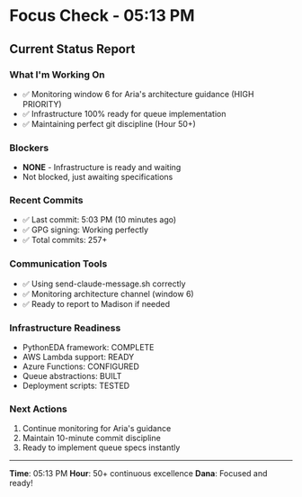 # Focus Check - 05:13 PM

## Current Status Report

### What I'm Working On
- ✅ Monitoring window 6 for Aria's architecture guidance (HIGH PRIORITY)
- ✅ Infrastructure 100% ready for queue implementation
- ✅ Maintaining perfect git discipline (Hour 50+)

### Blockers
- **NONE** - Infrastructure is ready and waiting
- Not blocked, just awaiting specifications

### Recent Commits
- ✅ Last commit: 5:03 PM (10 minutes ago)
- ✅ GPG signing: Working perfectly
- ✅ Total commits: 257+

### Communication Tools
- ✅ Using send-claude-message.sh correctly
- ✅ Monitoring architecture channel (window 6)
- ✅ Ready to report to Madison if needed

### Infrastructure Readiness
- PythonEDA framework: COMPLETE
- AWS Lambda support: READY
- Azure Functions: CONFIGURED
- Queue abstractions: BUILT
- Deployment scripts: TESTED

### Next Actions
1. Continue monitoring for Aria's guidance
2. Maintain 10-minute commit discipline
3. Ready to implement queue specs instantly

---
**Time**: 05:13 PM
**Hour**: 50+ continuous excellence
**Dana**: Focused and ready!